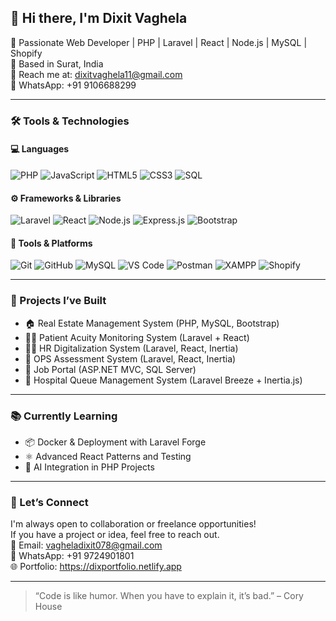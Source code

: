 ## 👋 Hi there, I'm Dixit Vaghela

🚀 Passionate Web Developer | PHP | Laravel | React | Node.js | MySQL | Shopify  
📍 Based in Surat, India  
📧 Reach me at: dixitvaghela11@gmail.com  
📱 WhatsApp: +91 9106688299  

---

### 🛠️ Tools & Technologies

#### 💻 Languages
![PHP](https://img.shields.io/badge/-PHP-777BB4?style=flat&logo=php&logoColor=white)
![JavaScript](https://img.shields.io/badge/-JavaScript-F7DF1E?style=flat&logo=javascript&logoColor=black)
![HTML5](https://img.shields.io/badge/-HTML5-E34F26?style=flat&logo=html5&logoColor=white)
![CSS3](https://img.shields.io/badge/-CSS3-1572B6?style=flat&logo=css3)
![SQL](https://img.shields.io/badge/-SQL-4479A1?style=flat&logo=mysql&logoColor=white)

#### ⚙️ Frameworks & Libraries
![Laravel](https://img.shields.io/badge/-Laravel-F05340?style=flat&logo=laravel&logoColor=white)
![React](https://img.shields.io/badge/-React-61DAFB?style=flat&logo=react&logoColor=black)
![Node.js](https://img.shields.io/badge/-Node.js-339933?style=flat&logo=node.js&logoColor=white)
![Express.js](https://img.shields.io/badge/-Express.js-000000?style=flat&logo=express&logoColor=white)
![Bootstrap](https://img.shields.io/badge/-Bootstrap-7952B3?style=flat&logo=bootstrap&logoColor=white)

#### 🧰 Tools & Platforms
![Git](https://img.shields.io/badge/-Git-F05032?style=flat&logo=git&logoColor=white)
![GitHub](https://img.shields.io/badge/-GitHub-181717?style=flat&logo=github)
![MySQL](https://img.shields.io/badge/-MySQL-4479A1?style=flat&logo=mysql&logoColor=white)
![VS Code](https://img.shields.io/badge/-VSCode-007ACC?style=flat&logo=visual-studio-code&logoColor=white)
![Postman](https://img.shields.io/badge/-Postman-FF6C37?style=flat&logo=postman&logoColor=white)
![XAMPP](https://img.shields.io/badge/-XAMPP-FB7A24?style=flat&logo=xampp&logoColor=white)
![Shopify](https://img.shields.io/badge/-Shopify-7AB55C?style=flat&logo=shopify&logoColor=white)

---

### 💼 Projects I’ve Built

- 🏠 Real Estate Management System (PHP, MySQL, Bootstrap)  
- 👨‍⚕️ Patient Acuity Monitoring System (Laravel + React)  
- 👩‍💼 HR Digitalization System (Laravel, React, Inertia)  
- 🧾 OPS Assessment System (Laravel, React, Inertia)  
- 🏢 Job Portal (ASP.NET MVC, SQL Server)  
- 🏥 Hospital Queue Management System (Laravel Breeze + Inertia.js)

---

### 📚 Currently Learning

- 📦 Docker & Deployment with Laravel Forge  
- ⚛️ Advanced React Patterns and Testing  
- 🤖 AI Integration in PHP Projects

---

### 🤝 Let’s Connect

I'm always open to collaboration or freelance opportunities!  
If you have a project or idea, feel free to reach out.  
📧 Email: vagheladixit078@gmail.com  
📱 WhatsApp: +91 9724901801  
🌐 Portfolio: https://dixportfolio.netlify.app

---

> “Code is like humor. When you have to explain it, it’s bad.” – Cory House
